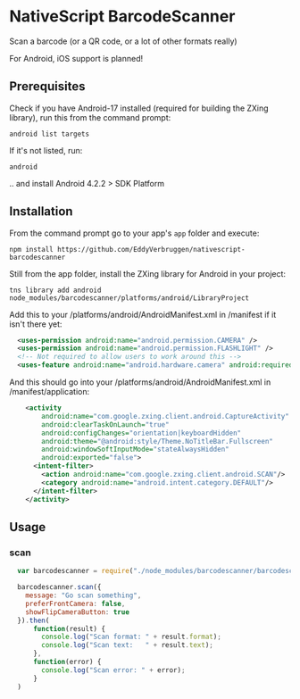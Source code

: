 # NativeScript BarcodeScanner

Scan a barcode (or a QR code, or a lot of other formats really)


For Android, iOS support is planned!


## Prerequisites
Check if you have Android-17 installed (required for building the ZXing library), run this from the command prompt:
```
android list targets
```

If it's not listed, run:
```
android
```

.. and install Android 4.2.2 > SDK Platform


## Installation
From the command prompt go to your app's `app` folder and execute:
```
npm install https://github.com/EddyVerbruggen/nativescript-barcodescanner
```

Still from the app folder, install the ZXing library for Android in your project:
```
tns library add android node_modules/barcodescanner/platforms/android/LibraryProject
```

Add this to your /platforms/android/AndroidManifest.xml in /manifest if it isn't there yet:

```xml
  <uses-permission android:name="android.permission.CAMERA" />
  <uses-permission android:name="android.permission.FLASHLIGHT" />
  <!-- Not required to allow users to work around this -->
  <uses-feature android:name="android.hardware.camera" android:required="false" />
```

And this should go into your /platforms/android/AndroidManifest.xml in /manifest/application:

```xml
    <activity
        android:name="com.google.zxing.client.android.CaptureActivity"
        android:clearTaskOnLaunch="true"
        android:configChanges="orientation|keyboardHidden"
        android:theme="@android:style/Theme.NoTitleBar.Fullscreen"
        android:windowSoftInputMode="stateAlwaysHidden"
        android:exported="false">
      <intent-filter>
        <action android:name="com.google.zxing.client.android.SCAN"/>
        <category android:name="android.intent.category.DEFAULT"/>
      </intent-filter>
    </activity>
```

## Usage

### scan

```js
  var barcodescanner = require("./node_modules/barcodescanner/barcodescanner");

  barcodescanner.scan({
    message: "Go scan something",
    preferFrontCamera: false,
    showFlipCameraButton: true
  }).then(
      function(result) {
        console.log("Scan format: " + result.format);
        console.log("Scan text:   " + result.text);
      },
      function(error) {
        console.log("Scan error: " + error);
      }
  )
```